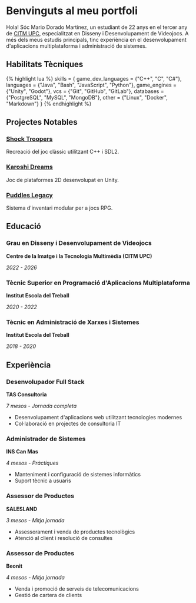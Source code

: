 # Benvinguts al meu portfoli

Hola! Sóc Mario Dorado Martínez, un estudiant de 22 anys en el tercer any de <a href="https://www.citm.upc.edu/esp/estudis/graus-videojocs/">CITM UPC</a>, especialitzat en Disseny i Desenvolupament de Videojocs. A més dels meus estudis principals, tinc experiència en el desenvolupament d'aplicacions multiplataforma i administració de sistemes.

## Habilitats Tècniques

{% highlight lua %}
skills = {
  game_dev_languages = {"C++", "C", "C#"},
  languages = {"Java", "Bash", "JavaScript", "Python"},
  game_engines = {"Unity", "Godot"},
  vcs = {"Git", "GitHub", "GitLab"},
  databases = {"PostgreSQL", "MySQL", "MongoDB"},
  other = {"Linux", "Docker", "Markdown"}
}
{% endhighlight %}

## Projectes Notables

<div class="grid">
  <div class="card">
  <h3><a href="{{ site.baseurl_root }}/projects/2024-01-10-schock-troopers">Shock Troopers</a></h3>
  <p>Recreació del joc clàssic utilitzant C++ i SDL2.</p> <!-- TODO cambiar estos textos -->
  </div>
  <div class="card">
  <h3><a href="{{ site.baseurl_root }}/projects/2024-02-01-karoshi-dreams">Karoshi Dreams</a></h3>
  <p>Joc de plataformes 2D desenvolupat en Unity.</p> <!-- TODO cambiar estos textos -->
  </div>
  <div class="card">
  <h3><a href="{{ site.baseurl_root }}/projects/2024-06-13-puddles-legacy">Puddles Legacy</a></h3>
  <p>Sistema d'inventari modular per a jocs RPG.</p> <!-- TODO cambiar estos textos -->
  </div>
</div>

## Educació

<div class="grid">
  <div class="card">
  <h3>Grau en Disseny i Desenvolupament de Videojocs</h3>
  <p class="card-subtitle"><strong>Centre de la Imatge i la Tecnologia Multimèdia (CITM UPC)</strong></p>
  <p class="card-subtitle"><em>2022 - 2026</em></p>
  </div>
  
  <div class="card">
  <h3>Tècnic Superior en Programació d'Aplicacions Multiplataforma</h3>
  <p class="card-subtitle"><strong>Institut Escola del Treball</strong></p>
  <p class="card-subtitle"><em>2020 - 2022</em></p>
  </div>
  
  <div class="card">
  <h3>Tècnic en Administració de Xarxes i Sistemes</h3>
  <p class="card-subtitle"><strong>Institut Escola del Treball</strong></p>
  <p class="card-subtitle"><em>2018 - 2020</em></p>
  </div>
</div>

## Experiència

<div class="grid">
  <div class="card">
  <h3>Desenvolupador Full Stack</h3>
  <p class="card-subtitle"><strong>TAS Consultoria</strong></p>
  <p class="card-subtitle"><em>7 mesos - Jornada completa</em></p>
  <ul>
    <li>Desenvolupament d'aplicacions web utilitzant tecnologies modernes</li>
    <li>Col·laboració en projectes de consultoria IT</li>
  </ul>
  </div>

  <div class="card">
  <h3>Administrador de Sistemes</h3>
  <p class="card-subtitle"><strong>INS Can Mas</strong></p>
  <p class="card-subtitle"><em>4 mesos - Pràctiques</em></p>
  <ul>
    <li>Manteniment i configuració de sistemes informàtics</li>
    <li>Suport tècnic a usuaris</li>
  </ul>
  </div>

  <div class="card">
  <h3>Assessor de Productes</h3>
  <p class="card-subtitle"><strong>SALESLAND</strong></p>
  <p class="card-subtitle"><em>3 mesos - Mitja jornada</em></p>
  <ul>
    <li>Assessorament i venda de productes tecnològics</li>
    <li>Atenció al client i resolució de consultes</li>
  </ul>
  </div>

  <div class="card">
  <h3>Assessor de Productes</h3>
  <p class="card-subtitle"><strong>Beonit</strong></p>
  <p class="card-subtitle"><em>4 mesos - Mitja jornada</em></p>
  <ul>
    <li>Venda i promoció de serveis de telecomunicacions</li>
    <li>Gestió de cartera de clients</li>
  </ul>
  </div>
</div>